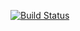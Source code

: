 [![Build Status](https://travis-ci.com/liucm-it/liucm-it.github.io.svg?token=qMtp9e2ts353BdUwyy87&branch=master)](https://travis-ci.com/liucm-it/liucm-it.github.io)
